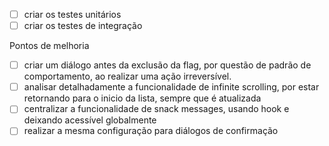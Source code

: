 - [ ] criar os testes unitários
- [ ] criar os testes de integração

Pontos de melhoria
- [ ] criar um diálogo antes da exclusão da flag, por questão de padrão de comportamento, ao realizar uma ação irreversível.
- [ ] analisar detalhadamente a funcionalidade de infinite scrolling, por estar retornando para o inicio da lista, sempre que é atualizada
- [ ] centralizar a funcionalidade de snack messages, usando hook e deixando acessível globalmente
- [ ] realizar a mesma configuração para diálogos de confirmação